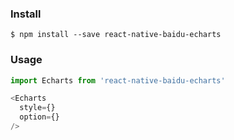 ### Install

```
$ npm install --save react-native-baidu-echarts
```

### Usage

```javascript
import Echarts from 'react-native-baidu-echarts'

<Echarts 
  style={}
  option={}
/>
```